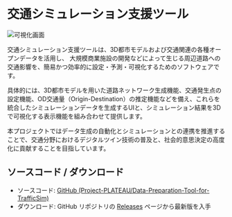 # 交通シミュレーション支援ツール

![可視化画面](./resources/BasicOperation/Play.png)

交通シミュレーション支援ツールは、3D都市モデルおよび交通関連の各種オープンデータを活用し、
大規模商業施設の開発などによって生じる周辺道路への交通影響を、簡易かつ効率的に設定・予測・可視化するためのソフトウェアです。

具体的には、3D都市モデルを用いた道路ネットワーク生成機能、交通発生点の設定機能、OD交通量（Origin-Destination）の推定機能などを備え、これらを統合したシミュレーションデータを生成するUIと、シミュレーション結果を3Dで可視化する表示機能を組み合わせて提供します。

本プロジェクトではデータ生成の自動化とシミュレーションとの連携を推進することで、交通分野におけるデジタルツイン技術の普及と、社会的意思決定の高度化に貢献することを目指しています。

## ソースコード / ダウンロード
- ソースコード: [GitHub (Project-PLATEAU/Data-Preparation-Tool-for-TrafficSim)](https://github.com/Project-PLATEAU/Data-Preparation-Tool-for-TrafficSim)
- ダウンロード: GitHub リポジトリの [Releases](https://github.com/Project-PLATEAU/Data-Preparation-Tool-for-TrafficSim/releases) ページから最新版を入手